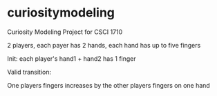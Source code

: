 # curiositymodeling
Curiosity Modeling Project for CSCI 1710


2 players, each payer has 2 hands, each hand has up to five fingers

Init:
each player's hand1 + hand2 has 1 finger

Valid transition:

One players fingers increases by the other players fingers on one hand

